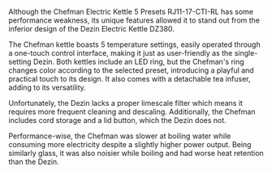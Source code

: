 Although the Chefman Electric Kettle 5 Presets RJ11-17-CTI-RL has some performance weakness, its unique features allowed it to stand out from the inferior design of the Dezin Electric Kettle DZ380.

The Chefman kettle boasts 5 temperature settings, easily operated through a one-touch control interface, making it just as user-friendly as the single-setting Dezin. Both kettles include an LED ring, but the Chefman's ring changes color according to the selected preset, introducing a playful and practical touch to its design. It also comes with a detachable tea infuser, adding to its versatility.

Unfortunately, the Dezin lacks a proper limescale filter which means it requires more frequent cleaning and descaling. Additionally, the Chefman includes cord storage and a lid button, which the Dezin does not.

Performance-wise, the Chefman was slower at boiling water while consuming more electricity despite a slightly higher power output. Being similarly glass, it was also noisier while boiling and had worse heat retention than the Dezin.